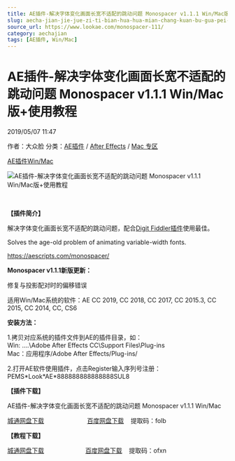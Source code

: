 ```yaml
---
title: AE插件-解决字体变化画面长宽不适配的跳动问题 Monospacer v1.1.1 Win/Mac版+使用教程
slug: aecha-jian-jie-jue-zi-ti-bian-hua-hua-mian-chang-kuan-bu-gua-pei-de-tiao-dong-wen-ti-monospacer-v1-1-1-win-macban-shi-yong-jiao-cheng
source_url: https://www.lookae.com/monospacer-111/
category: aechajian
tags: [AE插件, Win/Mac]
---
```

# AE插件-解决字体变化画面长宽不适配的跳动问题 Monospacer v1.1.1 Win/Mac版+使用教程

2019/05/07 11:47

作者：大众脸
分类：[AE插件](https://www.lookae.com/after-effects/aechajian/) / [After Effects](https://www.lookae.com/after-effects/) / [Mac 专区](https://www.lookae.com/mac-osx/)

[AE插件](https://www.lookae.com/tag/ae%e6%8f%92%e4%bb%b6/)[Win/Mac](https://www.lookae.com/tag/winmac/)

![AE插件-解决字体变化画面长宽不适配的跳动问题 Monospacer v1.1.1 Win/Mac版+使用教程](https://www.lookae.com/wp-content/uploads/2019/04/Monospacer.jpg "AE插件-解决字体变化画面长宽不适配的跳动问题 Monospacer v1.1.1 Win/Mac版+使用教程-LookAE.com")

﻿

**【插件简介】**

解决字体变化画面长宽不适配的跳动问题，配合[Digit Fiddler插件](https://www.lookae.com/digit-fiddler-11/)使用最佳。

Solves the age-old problem of animating variable-width fonts.

https://aescripts.com/monospacer/

**Monospacer v1.1.1新版更新：**

修复与投影配对时的偏移错误

适用Win/Mac系统的软件：AE CC 2019, CC 2018, CC 2017, CC 2015.3, CC 2015, CC 2014, CC, CS6

**安装方法：**

1.拷贝对应系统的插件文件到AE的插件目录，如：  
Win: ….\Adobe After Effects CC\Support Files\Plug-ins  
Mac：应用程序/Adobe After Effects/Plug-ins/

2.打开AE软件使用插件，点击Register输入序列号注册：  
PEMS\*Look\*AE\*888888888888888SUL8

**【插件下载】**

AE插件-解决字体变化画面长宽不适配的跳动问题 Monospacer v1.1.1 Win/Mac

[城通网盘下载](https://lookae.ctfile.com/fs/680462-372953641)                         [百度网盘下载](https://pan.baidu.com/s/1XwZTmcguu_V4dxmQvcO5LQ)    提取码：folb

**【教程下载】**

[城通网盘下载](https://lookae.ctfile.com/fs/680462-357913677)                        [百度网盘下载](https://pan.baidu.com/s/16PlLhImLaA5qwZMROb14QA)    提取码：ofxn
